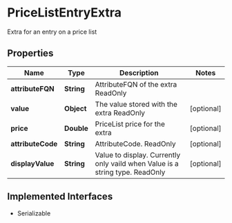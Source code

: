 

# PriceListEntryExtra

Extra for an entry on a price list

## Properties

| Name | Type | Description | Notes |
|------------ | ------------- | ------------- | -------------|
|**attributeFQN** | **String** | AttributeFQN of the extra  ReadOnly |  |
|**value** | **Object** | The value stored with the extra  ReadOnly |  [optional] |
|**price** | **Double** | PriceList price for the extra |  [optional] |
|**attributeCode** | **String** | AttributeCode.  ReadOnly |  [optional] |
|**displayValue** | **String** | Value to display.  Currently only vaild when Value is a string type.  ReadOnly |  [optional] |


## Implemented Interfaces

* Serializable


